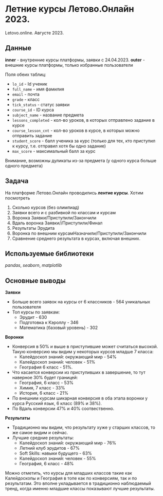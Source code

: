 # Летние курсы Летово.Онлайн 2023.

Letovo.online. Августе 2023.

## Данные

__inner__ - внутренние курсы платформы, заявки с 24.04.2023.
__outer__ - внешние курсы платформы, только избранные пользователи

Поля обеих таблиц:
- `lo_id` - Id ученик
- `full_name` - имя фамилия
- `email` - почта
- `grade` - класс
- `tick_status` - статус заявки
- `course_id` - ID курса
- `subject_name` - название предмета
- `lessons_completed` - кол-во уроков, в которых отправлено задание в курсе
- `course_lesson_cnt` - кол-во уроков в курсе, в которых можно отправить задание
- `student_score` - балл ученика за курс (только для тех, кто приступил к курсу, т.е. отправил хотя бы одно задание)
- `max_score` - максимальный балл за курс

Внимание, возможны дуликаты из-за предмета (у одного курса больше одного предмета)

## Задача

На платформе Летово.Онлайн проводились __лентие курсы__. Хотим посмотреть

1. Сколько курсов (без олимпиад)
2. Заявки всего  и с разбивкой по классам и курсам
3. Воронка Заявки/Приступили/Закончили
4. Вдаль воронка Заявки//Приступили/Финал
5. Результаты Эрудита
6. Воронка по внешним курсамНазначили/Приступили/Закончили
7. Сравнение среднего результата в курсах, включая внешних.

## Используемые библиотеки
*pandas*, *seaborn*, *matplotlib*

## Основные выводы

__Заявки__
- Больше всего заявок на курсы от 6 классников - 564 уникальных пользователя
- Топ курсы по заявкам:
    - Эрудит - 630
    - Подготовка к Кэроллу - 346
    - Математика (базовый уровень) - 302

__Воронки__
- Конверсия в 50% и выше в приступившие может считаться высокой. Такую конверсию мы видим у некоторых курсов младше 7 класса:
    - Калейдоскоп знаний: окружающий мир - 54%
    - Калейдоскоп знаний: человек - 51%
    - География 6 класс - 51%.
- Что касается конверсии из приступивших в завершение, то тут наверное 30% будет границей:
    - География, 6 класс - 53%
    - Химия, 7 класс - 33%
    - История, 6 класс - 21%
- По внешним курсам шикарная конверсия в оба этапа воронки у курса Русский язык, 6 класс (89% и 38%).
- По Вдаль конверсии 47% и 40% соотвественно.

__Результаты__
- Традиционно мы видим, что результату хуже у старших классов, то же самое видим и сейчас.
- Лучшие средние результаты:
    - Калейдоскоп знаний: окружающий мир - 76%
    - Летний клуб эрудитов - 67%
    - Soft Skills: навыки будущего	- 63%
    - Калейдоскоп знаний: человек - 55%
    - География, 6 класс - 48%

Можно отметить, что курсы для младших классов такие как Калейдоскопы и География в топе как по конверсиям, так и по результатам. Это вполне укладывается в традиционно наблюдаемый тренд, когда именно младшие классы показывают лучшие результаты.